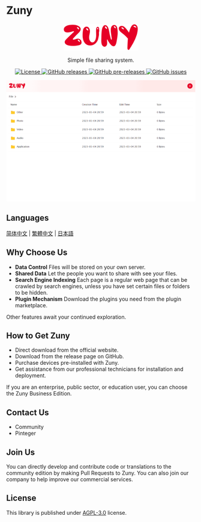 # Zuny

<p align="center"><img src="doc/logo.png" width="200" alt="Zuny"></p>
<p align="center">Simple file sharing system.</p>
<p align="center">
    <a href="https://github.com/maiyun/zuny/blob/master/LICENSE">
        <img alt="License" src="https://img.shields.io/github/license/maiyun/zuny?color=blue" />
    </a>
    <a href="https://github.com/maiyun/zuny/releases">
        <img alt="GitHub releases" src="https://img.shields.io/github/v/release/maiyun/zuny?color=brightgreen&logo=github" />
        <img alt="GitHub pre-releases" src="https://img.shields.io/github/v/release/maiyun/zuny?color=yellow&logo=github&include_prereleases" />
    </a>
    <a href="https://github.com/maiyun/zuny/issues">
        <img alt="GitHub issues" src="https://img.shields.io/github/issues/maiyun/zuny?color=blue&logo=github" />
    </a>
</p>

<p align="center"><img src="doc/screen.png" alt="Screenshot"></p>

## Languages

[简体中文](doc/README.sc.md) | [繁體中文](doc/README.tc.md) | [日本語](doc/README.ja.md)

## Why Choose Us

* **Data Control** Files will be stored on your own server.
* **Shared Data** Let the people you want to share with see your files.
* **Search Engine Indexing** Each page is a regular web page that can be crawled by search engines, unless you have set certain files or folders to be hidden.
* **Plugin Mechanism** Download the plugins you need from the plugin marketplace.

Other features await your continued exploration.

## How to Get Zuny

* Direct download from the official website.
* Download from the release page on GitHub.
* Purchase devices pre-installed with Zuny.
* Get assistance from our professional technicians for installation and deployment.

If you are an enterprise, public sector, or education user, you can choose the Zuny Business Edition.

## Contact Us

* Community
* Pinteger

## Join Us

You can directly develop and contribute code or translations to the community edition by making Pull Requests to Zuny. You can also join our company to help improve our commercial services.

## License

This library is published under [AGPL-3.0](LICENSE) license.